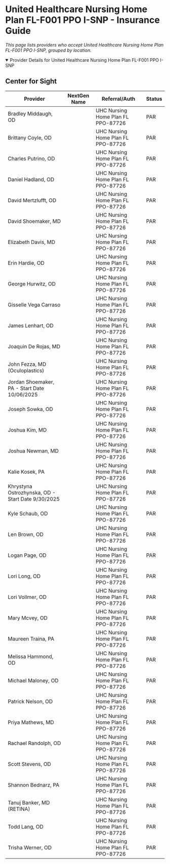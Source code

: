 # United Healthcare Nursing Home Plan FL-F001 PPO I-SNP - Insurance Guide

*This page lists providers who accept United Healthcare Nursing Home Plan FL-F001 PPO I-SNP, grouped by location.*

<details open><summary>Provider Details for United Healthcare Nursing Home Plan FL-F001 PPO I-SNP</summary>

## Center for Sight

| Provider | NextGen Name | Referral/Auth | Status |
|----------|-------------|--------------|--------|
| Bradley Middaugh, OD |  | UHC Nursing Home Plan FL PPO-87726 | PAR |
| Brittany Coyle, OD |  | UHC Nursing Home Plan FL PPO-87726 | PAR |
| Charles Putrino, OD |  | UHC Nursing Home Plan FL PPO-87726 | PAR |
| Daniel Hadland, OD |  | UHC Nursing Home Plan FL PPO-87726 | PAR |
| David Mertzlufft, OD |  | UHC Nursing Home Plan FL PPO-87726 | PAR |
| David Shoemaker, MD |  | UHC Nursing Home Plan FL PPO-87726 | PAR |
| Elizabeth Davis, MD |  | UHC Nursing Home Plan FL PPO-87726 | PAR |
| Erin Hardie, OD |  | UHC Nursing Home Plan FL PPO-87726 | PAR |
| George Hurwitz, OD |  | UHC Nursing Home Plan FL PPO-87726 | PAR |
| Gisselle Vega Carraso |  | UHC Nursing Home Plan FL PPO-87726 | PAR |
| James Lenhart, OD |  | UHC Nursing Home Plan FL PPO-87726 | PAR |
| Joaquin De Rojas, MD |  | UHC Nursing Home Plan FL PPO-87726 | PAR |
| John Fezza, MD (Oculoplastics) |  | UHC Nursing Home Plan FL PPO-87726 | PAR |
| Jordan Shoemaker, PA - Start Date 10/06/2025 |  | UHC Nursing Home Plan FL PPO-87726 | PAR |
| Joseph Sowka, OD |  | UHC Nursing Home Plan FL PPO-87726 | PAR |
| Joshua Kim, MD |  | UHC Nursing Home Plan FL PPO-87726 | PAR |
| Joshua Newman, MD |  | UHC Nursing Home Plan FL PPO-87726 | PAR |
| Kalie Kosek, PA |  | UHC Nursing Home Plan FL PPO-87726 | PAR |
| Khrystyna Ostrozhynska, OD - Start Date 9/30/2025 |  | UHC Nursing Home Plan FL PPO-87726 | PAR |
| Kyle Schaub, OD |  | UHC Nursing Home Plan FL PPO-87726 | PAR |
| Len Brown, OD |  | UHC Nursing Home Plan FL PPO-87726 | PAR |
| Logan Page, OD |  | UHC Nursing Home Plan FL PPO-87726 | PAR |
| Lori Long, OD |  | UHC Nursing Home Plan FL PPO-87726 | PAR |
| Lori Vollmer, OD |  | UHC Nursing Home Plan FL PPO-87726 | PAR |
| Mary Mcvey, OD |  | UHC Nursing Home Plan FL PPO-87726 | PAR |
| Maureen Traina, PA |  | UHC Nursing Home Plan FL PPO-87726 | PAR |
| Melissa Hammond, OD |  | UHC Nursing Home Plan FL PPO-87726 | PAR |
| Michael Maloney, OD |  | UHC Nursing Home Plan FL PPO-87726 | PAR |
| Patrick Nelson, OD |  | UHC Nursing Home Plan FL PPO-87726 | PAR |
| Priya Mathews, MD |  | UHC Nursing Home Plan FL PPO-87726 | PAR |
| Rachael Randolph, OD |  | UHC Nursing Home Plan FL PPO-87726 | PAR |
| Scott Stevens, OD |  | UHC Nursing Home Plan FL PPO-87726 | PAR |
| Shannon Bednarz, PA |  | UHC Nursing Home Plan FL PPO-87726 | PAR |
| Tanuj Banker, MD (RETINA) |  | UHC Nursing Home Plan FL PPO-87726 | PAR |
| Todd Lang, OD |  | UHC Nursing Home Plan FL PPO-87726 | PAR |
| Trisha Werner, OD |  | UHC Nursing Home Plan FL PPO-87726 | PAR |

</details>

